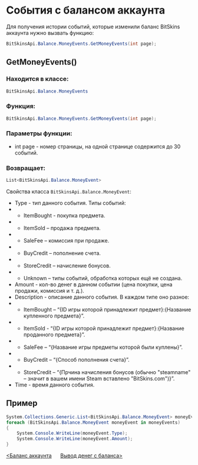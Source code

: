 ﻿# События с балансом аккаунта

Для получения истории событий, которые изменили баланс BitSkins аккаунта нужно вызвать функцию:

```csharp
BitSkinsApi.Balance.MoneyEvents.GetMoneyEvents(int page);
```

## GetMoneyEvents()
### Находится в классе:

```csharp
BitSkinsApi.Balance.MoneyEvents
```

### Функция:

```csharp
BitSkinsApi.Balance.MoneyEvents.GetMoneyEvents(int page);
```

### Параметры функции:
* int page - номер страницы, на одной странице содержится до 30 событий.

### Возвращает:

```csharp
List<BitSkinsApi.Balance.MoneyEvent>
```
Свойства класса ```BitSkinsApi.Balance.MoneyEvent```:
* Type - тип данного события. Типы событий:
* * ItemBought - покупка предмета.
* * ItemSold – продажа предмета.
* * SaleFee – комиссия при продаже.
* * BuyCredit – пополнение счета.
* * StoreCredit – начисление бонусов.
* * Unknown – типы событий, обработка которых ещё не создана.
* Amount - кол-во денег в данном событии (цена покупки, цена продажи, комиссия и т. д.).
* Description - описание данного события. В каждом типе оно разное:
* * ItemBought – “{ID игры которой принадлежит предмет}:{Название купленного предмета}”.
* * ItemSold - “{ID игры которой принадлежит предмет}:{Название проданного предмета}”.
* * SaleFee – “{Название игры предметы которой были куплены}”.
* * BuyCredit – “{Способ пополнения счета}”.
* * StoreCredit – “{Прчина начисления бонусов (обычно "steamname" – значит в вашем имени Steam вставлено "BitSkins.com")}”.
* Time - время данного события.

## Пример

```csharp
System.Collections.Generic.List<BitSkinsApi.Balance.MoneyEvent> moneyEvents = BitSkinsApi.Balance.MoneyEvents.GetMoneyEvents(1);
foreach (BitSkinsApi.Balance.MoneyEvent moneyEvent in moneyEvents)
{
    System.Console.WriteLine(moneyEvent.Type);
    System.Console.WriteLine(moneyEvent.Amount);
}
```

[<Баланс аккаунта](https://github.com/Captious99/BitSkinsApi/blob/master/docs/ru/balance/account_balance.md) &nbsp;&nbsp;&nbsp;&nbsp; [Вывод денег с баланса>](https://github.com/Captious99/BitSkinsApi/blob/master/docs/ru/balance/withdraw_money.md)